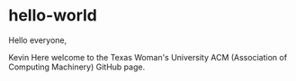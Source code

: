 # hello-world

Hello everyone, 

Kevin Here welcome to the Texas Woman's University ACM (Association of Computing Machinery) GitHub page.


